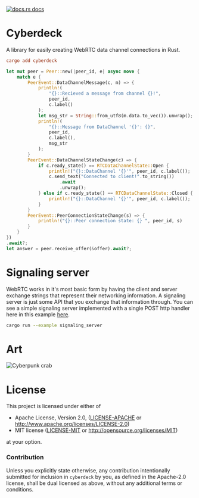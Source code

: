<a href="https://docs.rs/cyberdeck"><img src="https://img.shields.io/badge/docs-latest-blue.svg?style=flat-square" alt="docs.rs docs" /></a>

# Cyberdeck
A library for easily creating WebRTC data channel connections in Rust.

```toml
cargo add cyberdeck
```

```rust
let mut peer = Peer::new(|peer_id, e| async move {
    match e {
        PeerEvent::DataChannelMessage(c, m) => {
            println!(
                "{}::Recieved a message from channel {}!",
                peer_id,
                c.label()
            );
            let msg_str = String::from_utf8(m.data.to_vec()).unwrap();
            println!(
                "{}::Message from DataChannel '{}': {}",
                peer_id,
                c.label(),
                msg_str
            );
        }
        PeerEvent::DataChannelStateChange(c) => {
            if c.ready_state() == RTCDataChannelState::Open {
                println!("{}::DataChannel '{}'", peer_id, c.label());
                c.send_text("Connected to client!".to_string())
                    .await
                    .unwrap();
            } else if c.ready_state() == RTCDataChannelState::Closed {
                println!("{}::DataChannel '{}'", peer_id, c.label());
            }
        }
        PeerEvent::PeerConnectionStateChange(s) => {
            println!("{}::Peer connection state: {} ", peer_id, s)
        }
    }
})
.await?;
let answer = peer.receive_offer(&offer).await?;
```

# Signaling server

WebRTC works in it's most basic form by having the client and server exchange strings that represent their networking information.  A signaling server is just some API that you exchange that information through. You can see a simple signaling server implemented with a single POST http handler here in this example [here](https://github.com/richardanaya/cyberdeck/blob/master/examples/signaling_server.rs).

```bash
cargo run --example signaling_server
```

# Art

![Cyberpunk crab](https://user-images.githubusercontent.com/294042/222991163-9ef095eb-98da-419f-8f06-b1ea1d51f34d.png)

# License

This project is licensed under either of

 * Apache License, Version 2.0, ([LICENSE-APACHE](LICENSE-APACHE) or
   http://www.apache.org/licenses/LICENSE-2.0)
 * MIT license ([LICENSE-MIT](LICENSE-MIT) or
   http://opensource.org/licenses/MIT)

at your option.

### Contribution

Unless you explicitly state otherwise, any contribution intentionally submitted
for inclusion in `cyberdeck` by you, as defined in the Apache-2.0 license, shall be
dual licensed as above, without any additional terms or conditions.
